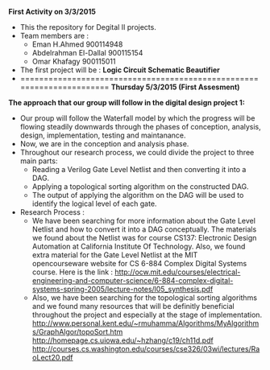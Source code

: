   **First Activity on 3/3/2015**
* This the repository for Degital II projects. 
* Team members are : 
    - Eman H.Ahmed              900114948
    - Abdelrahman El-Dallal     900115154
    - Omar Khafagy              900115011
 * The first project will be : **Logic Circuit Schematic Beautifier**
 * ======================================================================
 **Thursday 5/3/2015 (First Assesment)** 

 **The approach that our group will follow in the digital design project 1:**
- Our proup will follow the Waterfall model by which the progress will be flowing steadily downwards through the        phases of conception, analysis, design, implementation, testing and maintanance. 
- Now, we are in the conception and analysis phase. 
- Throughout our research process, we could divide the project to three main parts: 
     * Reading a Verilog Gate Level Netlist and then converting it into a DAG. 
     * Applying a topological sorting algorithm on the constructed DAG.
     * The output of applying the algorithm on the DAG will be used to identify the logical level of each gate. 
- Research Process : 
     * We have been searching for more information about the Gate Level Netlist and how to convert it into a DAG             conceptually. The materials we found about the Netlist was for course CS137: Electronic Design Automation at          California Institute Of Technology. Also, we found extra material for the Gate Level Netlist at the MIT      
       opencourseware website for CS 6-884 Complex Digital Systems course. Here is the link        :                         http://ocw.mit.edu/courses/electrical-engineering-and-computer-science/6-884-complex-digital-systems-spring-2005/lecture-notes/l05_synthesis.pdf
     * Also, we have been searching for the topological sorting algorithms and we found many resources that will be          definitly beneficial throughout the project and especially at the stage of implementation. 
	http://www.personal.kent.edu/~rmuhamma/Algorithms/MyAlgorithms/GraphAlgor/topoSort.htm
	http://homepage.cs.uiowa.edu/~hzhang/c19/ch11d.pdf
	http://courses.cs.washington.edu/courses/cse326/03wi/lectures/RaoLect20.pdf
     


    

